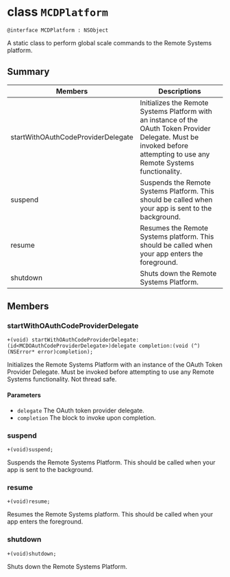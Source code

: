 # class `MCDPlatform` 

```
@interface MCDPlatform : NSObject
```  

A static class to perform global scale commands to the Remote Systems platform.

## Summary

 Members  | Descriptions                                
----------|-----------
startWithOAuthCodeProviderDelegate | Initializes the Remote Systems Platform with an instance of the OAuth Token Provider Delegate. Must be invoked before attempting to use any Remote Systems functionality.
suspend | Suspends the Remote Systems Platform. This should be called when your app is sent to the background.
resume | Resumes the Remote Systems platform. This should be called when your app enters the foreground.
shutdown | Shuts down the Remote Systems Platform.

## Members

### startWithOAuthCodeProviderDelegate
`+(void) startWithOAuthCodeProviderDelegate: (id<MCDOAuthCodeProviderDelegate>)delegate completion:(void (^)(NSError* error)completion);`

Initializes the Remote Systems Platform with an instance of the OAuth Token Provider Delegate. Must be invoked before attempting to use any Remote Systems functionality. Not thread safe.

#### Parameters
* `delegate` The OAuth token provider delegate.
* `completion` The block to invoke upon completion.

### suspend
`+(void)suspend;` 

Suspends the Remote Systems Platform. This should be called when your app is sent to the background.

### resume
`+(void)resume;`

Resumes the Remote Systems platform. This should be called when your app enters the foreground.

### shutdown
`+(void)shutdown;`

Shuts down the Remote Systems Platform.